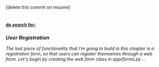 [delete this commit on resume]
# 
**[do search for:](https://blog.miguelgrinberg.com/post/the-flask-mega-tutorial-part-v-user-logins)**
### _User Registration_

_The last piece of functionality that I'm going to build in this chapter is a registration form, so that users can register themselves through a web form. Let's begin by creating the web form class in app/forms.py ..._
